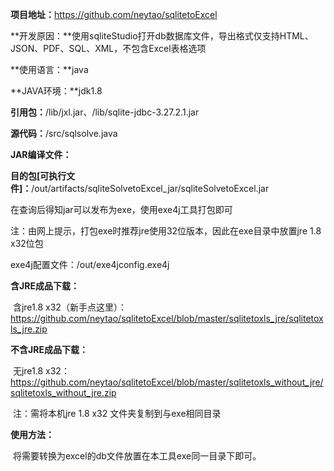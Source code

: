**项目地址：**<https://github.com/neytao/sqlitetoExcel>

**开发原因：**使用sqliteStudio打开db数据库文件，导出格式仅支持HTML、JSON、PDF、SQL、XML，不包含Excel表格选项

**使用语言：**java

**JAVA环境：**jdk1.8

**引用包：**/lib/jxl.jar、/lib/sqlite-jdbc-3.27.2.1.jar 

**源代码：**/src/sqlsolve.java



**JAR编译文件：**

**目的包[可执行文件]：**/out/artifacts/sqliteSolvetoExcel_jar/sqliteSolvetoExcel.jar

在查询后得知jar可以发布为exe，使用exe4j工具打包即可 

注：由网上提示，打包exe时推荐jre使用32位版本，因此在exe目录中放置jre 1.8 x32位包

exe4j配置文件：/out/exe4jconfig.exe4j



**含JRE成品下载：**

​	含jre1.8 x32（新手点这里）：https://github.com/neytao/sqlitetoExcel/blob/master/sqlitetoxls_jre/sqlitetoxls_jre.zip

**不含JRE成品下载：**

​	无jre1.8 x32：https://github.com/neytao/sqlitetoExcel/blob/master/sqlitetoxls_without_jre/sqlitetoxls_without_jre.zip

​	注：需将本机jre 1.8 x32 文件夹复制到与exe相同目录

**使用方法：**

​	将需要转换为excel的db文件放置在本工具exe同一目录下即可。

​	